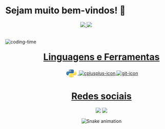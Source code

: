 # Sejam muito bem-vindos! 👋

<div align="center">
  <a href="https://github.com/evertonsouz4">
  <img height="150em" src="https://github-readme-stats.vercel.app/api?username=evertonsouz4&show_icons=true&theme=dark&include_all_commits=true&count_private=true"/>
  <img height="150em" src="https://github-readme-stats.vercel.app/api/top-langs/?username=evertonsouz4&layout=compact&langs_count=7&theme=dark"/>
</div>
<br>

<div  align="center"> 
  <div style="display: inline_block"><br>
    <img align="left" height="250" alt="coding-time" src="code.gif">
    <h1 align="center">Linguagens e Ferramentas</h1>
    <img align="center" height="30" width="40" alt="python-icon"src="https://raw.githubusercontent.com/devicons/devicon/master/icons/python/python-original.svg">
    <img align="center" height="30" width="40" alt="cplusplus-icon" src="https://cdn.jsdelivr.net/gh/devicons/devicon/icons/cplusplus/cplusplus-original.svg" />
    <img align="center" height="30" width="40" alt="git-icon" src="https://cdn.jsdelivr.net/gh/devicons/devicon/icons/git/git-original.svg" />
   
    
    
   </div>
  
   
  
  <div> 
  <h1 align="center">Redes sociais</h1>
  <a href="https://www.instagram.com/_evertonlucio/" target="_blank"><img src="https://img.shields.io/badge/-Instagram-%23E4405F?style=for-the-badge&logo=instagram&logoColor=white" target="_blank"></a> 
  <a href="https://www.linkedin.com/in/everton-l%C3%BAcio-de-souza-b1a2021a5/" target="_blank"><img src="https://img.shields.io/badge/-LinkedIn-%230077B5?style=for-the-badge&logo=linkedin&logoColor=white" target="_blank"></a>
    </div
</div>
  
![Snake animation](https://github.com/evertonsouz4/evertonsouz4/blob/output/github-contribution-grid-snake.svg)

